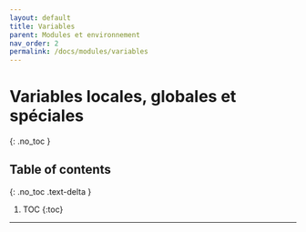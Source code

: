 ```yaml
---
layout: default
title: Variables
parent: Modules et environnement
nav_order: 2
permalink: /docs/modules/variables
---
```


# Variables locales, globales et spéciales
{: .no_toc }

## Table of contents
{: .no_toc .text-delta }

1. TOC
{:toc}

---
